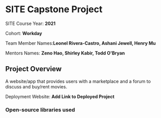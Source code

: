 # SITE Capstone Project

SITE Course Year: **2021**

Cohort: **Workday**

Team Member Names:**Leonel Rivera-Castro, Ashani Jewell, Henry Mu**

Mentors Names: **Zeno Hao, Shirley Kabir, Todd O'Bryan**

## Project Overview

A website/app that provides users with a marketplace and a forum to discuss and buy/rent movies.

Deployment Website: **Add Link to Deployed Project**

### Open-source libraries used
